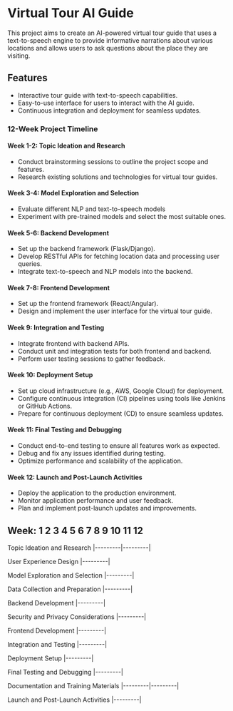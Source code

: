 # Virtual Tour AI Guide

This project aims to create an AI-powered virtual tour guide that uses a text-to-speech engine to provide informative narrations about various locations and allows users to ask questions about the place they are visiting.

## Features
- Interactive tour guide with text-to-speech capabilities.
- Easy-to-use interface for users to interact with the AI guide.
- Continuous integration and deployment for seamless updates.

### 12-Week Project Timeline

#### Week 1-2: Topic Ideation and Research
- Conduct brainstorming sessions to outline the project scope and features.
- Research existing solutions and technologies for virtual tour guides.

#### Week 3-4: Model Exploration and Selection
- Evaluate different NLP and text-to-speech models
- Experiment with pre-trained models and select the most suitable ones.

#### Week 5-6: Backend Development
- Set up the backend framework (Flask/Django).
- Develop RESTful APIs for fetching location data and processing user queries.
- Integrate text-to-speech and NLP models into the backend.

#### Week 7-8: Frontend Development
- Set up the frontend framework (React/Angular).
- Design and implement the user interface for the virtual tour guide.

#### Week 9: Integration and Testing
- Integrate frontend with backend APIs.
- Conduct unit and integration tests for both frontend and backend.
- Perform user testing sessions to gather feedback.

#### Week 10: Deployment Setup
- Set up cloud infrastructure (e.g., AWS, Google Cloud) for deployment.
- Configure continuous integration (CI) pipelines using tools like Jenkins or GitHub Actions.
- Prepare for continuous deployment (CD) to ensure seamless updates.

#### Week 11: Final Testing and Debugging
- Conduct end-to-end testing to ensure all features work as expected.
- Debug and fix any issues identified during testing.
- Optimize performance and scalability of the application.

#### Week 12: Launch and Post-Launch Activities
- Deploy the application to the production environment.
- Monitor application performance and user feedback.
- Plan and implement post-launch updates and improvements.

Week:       1     2     3     4     5     6     7     8     9     10    11    12
--------------------------------------------------------------------------------
Topic Ideation and Research 
|---------|---------|

User Experience Design
                        |---------|

Model Exploration and Selection
                        |---------|

Data Collection and Preparation
                        |---------|

Backend Development
                                      |---------|

Security and Privacy Considerations
                                                |---------|

Frontend Development
                                                      |---------|

Integration and Testing
                                                                    |---------|

Deployment Setup
                                                                              |---------|

Final Testing and Debugging
                                                                                       |---------|

Documentation and Training Materials
                                                                                       |---------|---------|

Launch and Post-Launch Activities
                                                                                                 |---------|

